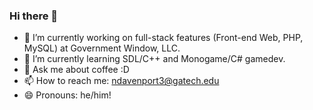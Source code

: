 ### Hi there 👋

- 🔭  I’m currently working on full-stack features (Front-end Web, PHP, MySQL) at Government Window, LLC.
- 🌱  I’m currently learning SDL/C++ and Monogame/C# gamedev.
- 💬  Ask me about coffee :D
- 📫  How to reach me: ndavenport3@gatech.edu
- 😄  Pronouns: he/him!

<!--
**nathandaven/nathandaven** is a ✨ _special_ ✨ repository because its `README.md` (this file) appears on your GitHub profile.

Here are some ideas to get you started:

- 🔭 I’m currently working on ...
- 🌱 I’m currently learning ...
- 👯 I’m looking to collaborate on ...
- 🤔 I’m looking for help with ...
- 💬 Ask me about ...
- 📫 How to reach me: ...
- 😄 Pronouns: ...
- ⚡ Fun fact: ...
-->
